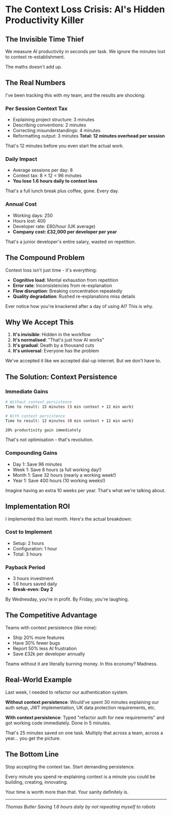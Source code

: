 # The Context Loss Crisis: AI's Hidden Productivity Killer

## The Invisible Time Thief

We measure AI productivity in seconds per task.
We ignore the minutes lost to context re-establishment.

The maths doesn't add up.

## The Real Numbers

I've been tracking this with my team, and the results are shocking:

### Per Session Context Tax
- Explaining project structure: 3 minutes
- Describing conventions: 2 minutes  
- Correcting misunderstandings: 4 minutes
- Reformatting output: 3 minutes
**Total: 12 minutes overhead per session**

That's 12 minutes before you even start the actual work.

### Daily Impact
- Average sessions per day: 8
- Context tax: 8 × 12 = 96 minutes
- **You lose 1.6 hours daily to context loss**

That's a full lunch break plus coffee, gone. Every day.

### Annual Cost
- Working days: 250
- Hours lost: 400
- Developer rate: £80/hour (UK average)
- **Company cost: £32,000 per developer per year**

That's a junior developer's entire salary, wasted on repetition.

## The Compound Problem

Context loss isn't just time - it's everything:
- **Cognitive load**: Mental exhaustion from repetition
- **Error rate**: Inconsistencies from re-explanation
- **Flow disruption**: Breaking concentration repeatedly
- **Quality degradation**: Rushed re-explanations miss details

Ever notice how you're knackered after a day of using AI? This is why.

## Why We Accept This

1. **It's invisible**: Hidden in the workflow
2. **It's normalised**: "That's just how AI works"
3. **It's gradual**: Death by a thousand cuts
4. **It's universal**: Everyone has the problem

We've accepted it like we accepted dial-up internet. But we don't have to.

## The Solution: Context Persistence

### Immediate Gains
```bash
# Without context persistence
Time to result: 15 minutes (3 min context + 12 min work)

# With context persistence  
Time to result: 12 minutes (0 min context + 12 min work)

20% productivity gain immediately
```

That's not optimisation - that's revolution.

### Compounding Gains
- Day 1: Save 96 minutes
- Week 1: Save 8 hours (a full working day!)
- Month 1: Save 32 hours (nearly a working week!)
- Year 1: Save 400 hours (10 working weeks!)

Imagine having an extra 10 weeks per year. That's what we're talking about.

## Implementation ROI

I implemented this last month. Here's the actual breakdown:

### Cost to Implement
- Setup: 2 hours
- Configuration: 1 hour
- Total: 3 hours

### Payback Period
- 3 hours investment
- 1.6 hours saved daily
- **Break-even: Day 2**

By Wednesday, you're in profit. By Friday, you're laughing.

## The Competitive Advantage

Teams with context persistence (like mine):
- Ship 20% more features
- Have 30% fewer bugs
- Report 50% less AI frustration
- Save £32k per developer annually

Teams without it are literally burning money. In this economy? Madness.

## Real-World Example

Last week, I needed to refactor our authentication system. 

**Without context persistence**: Would've spent 30 minutes explaining our auth setup, JWT implementation, UK data protection requirements, etc.

**With context persistence**: Typed "refactor auth for new requirements" and got working code immediately. Done in 5 minutes.

That's 25 minutes saved on one task. Multiply that across a team, across a year... you get the picture.

## The Bottom Line

Stop accepting the context tax. Start demanding persistence.

Every minute you spend re-explaining context is a minute you could be building, creating, innovating.

Your time is worth more than that. Your sanity definitely is.

---

*Thomas Butler*
*Saving 1.6 hours daily by not repeating myself to robots*